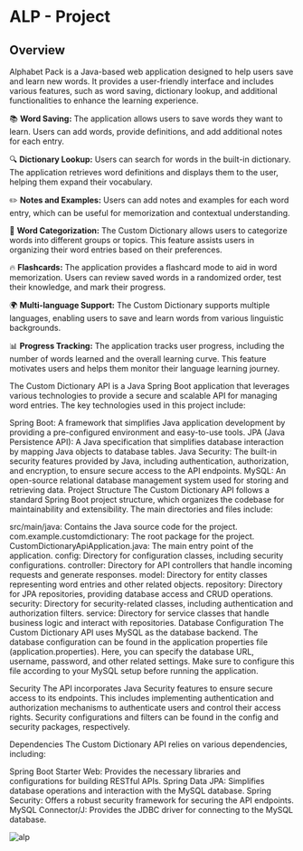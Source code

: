 # ALP - Project

## Overview

Alphabet Pack is a Java-based web application designed to help users save and learn new words. It provides a user-friendly interface and includes various features, such as word saving, dictionary lookup, and additional functionalities to enhance the learning experience.

📚 **Word Saving:** The application allows users to save words they want to learn. Users can add words, provide definitions, and add additional notes for each entry.

🔍 **Dictionary Lookup:** Users can search for words in the built-in dictionary. The application retrieves word definitions and displays them to the user, helping them expand their vocabulary.

✏️ **Notes and Examples:** Users can add notes and examples for each word entry, which can be useful for memorization and contextual understanding.

🔖 **Word Categorization:** The Custom Dictionary allows users to categorize words into different groups or topics. This feature assists users in organizing their word entries based on their preferences.

🔥 **Flashcards:** The application provides a flashcard mode to aid in word memorization. Users can review saved words in a randomized order, test their knowledge, and mark their progress.

🌍 **Multi-language Support:** The Custom Dictionary supports multiple languages, enabling users to save and learn words from various linguistic backgrounds.

📊 **Progress Tracking:** The application tracks user progress, including the number of words learned and the overall learning curve. This feature motivates users and helps them monitor their language learning journey.

The Custom Dictionary API is a Java Spring Boot application that leverages various technologies to provide a secure and scalable API for managing word entries. The key technologies used in this project include:

Spring Boot: A framework that simplifies Java application development by providing a pre-configured environment and easy-to-use tools.
JPA (Java Persistence API): A Java specification that simplifies database interaction by mapping Java objects to database tables.
Java Security: The built-in security features provided by Java, including authentication, authorization, and encryption, to ensure secure access to the API endpoints.
MySQL: An open-source relational database management system used for storing and retrieving data.
Project Structure
The Custom Dictionary API follows a standard Spring Boot project structure, which organizes the codebase for maintainability and extensibility. The main directories and files include:

src/main/java: Contains the Java source code for the project.
com.example.customdictionary: The root package for the project.
CustomDictionaryApiApplication.java: The main entry point of the application.
config: Directory for configuration classes, including security configurations.
controller: Directory for API controllers that handle incoming requests and generate responses.
model: Directory for entity classes representing word entries and other related objects.
repository: Directory for JPA repositories, providing database access and CRUD operations.
security: Directory for security-related classes, including authentication and authorization filters.
service: Directory for service classes that handle business logic and interact with repositories.
Database Configuration
The Custom Dictionary API uses MySQL as the database backend. The database configuration can be found in the application properties file (application.properties). Here, you can specify the database URL, username, password, and other related settings. Make sure to configure this file according to your MySQL setup before running the application.

Security
The API incorporates Java Security features to ensure secure access to its endpoints. This includes implementing authentication and authorization mechanisms to authenticate users and control their access rights. Security configurations and filters can be found in the config and security packages, respectively.

Dependencies
The Custom Dictionary API relies on various dependencies, including:

Spring Boot Starter Web: Provides the necessary libraries and configurations for building RESTful APIs.
Spring Data JPA: Simplifies database operations and interaction with the MySQL database.
Spring Security: Offers a robust security framework for securing the API endpoints.
MySQL Connector/J: Provides the JDBC driver for connecting to the MySQL database.

![alp](https://github.com/RadmanHayati/ALP-JAVA/assets/72970748/84242328-417d-4ad2-b6bd-bc2258ccda78)
